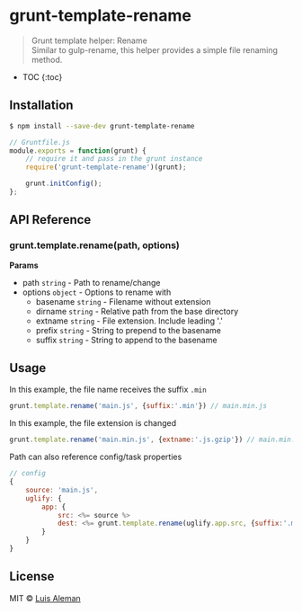 # grunt-template-rename

> Grunt template helper: Rename  
> Similar to gulp-rename, this helper provides a simple file renaming method.

* TOC
{:toc}

## Installation

```sh
$ npm install --save-dev grunt-template-rename
```

```js
// Gruntfile.js
module.exports = function(grunt) {
	// require it and pass in the grunt instance
	require('grunt-template-rename')(grunt);

	grunt.initConfig();
};
```

## API Reference

### grunt.template.rename(path, options)

**Params**

- path `string` - Path to rename/change  
- options `object` - Options to rename with  
  - basename `string` - Filename without extension  
  - dirname `string` - Relative path from the base directory  
  - extname `string` - File extension. Include leading '.'  
  - prefix `string` - String to prepend to the basename  
  - suffix `string` - String to append to the basename  

## Usage

In this example, the file name receives the suffix `.min`
```js
grunt.template.rename('main.js', {suffix:'.min'}) // main.min.js
```

In this example, the file extension is changed
```js
grunt.template.rename('main.min.js', {extname:'.js.gzip'}) // main.min.js.gzip
```

Path can also reference config/task properties
```js
// config
{
	source: 'main.js',
	uglify: {
		app: {
			src: <%= source %>
			dest: <%= grunt.template.rename(uglify.app.src, {suffix:'.min'}) %>
		}
	}
}
```


## License
MIT © [Luis Aleman](http://github.com/Lalem001)
